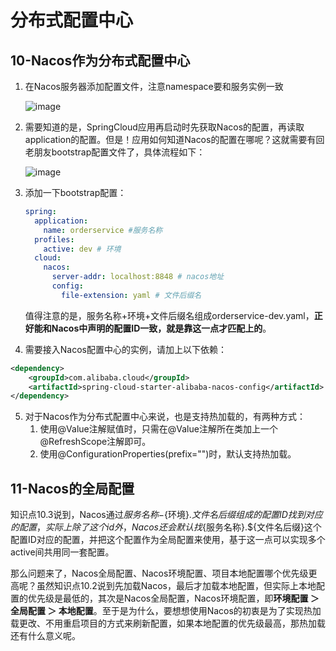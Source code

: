 # 分布式配置中心

## 10-Nacos作为分布式配置中心

1. 在Nacos服务器添加配置文件，注意namespace要和服务实例一致

   ![image](https://user-images.githubusercontent.com/48977889/166636379-e96efae0-8cef-4855-9ee7-135c0cea3d48.png)

2. 需要知道的是，SpringCloud应用再启动时先获取Nacos的配置，再读取application的配置。但是！应用如何知道Nacos的配置在哪呢？这就需要有回老朋友bootstrap配置文件了，具体流程如下：

   ![image](https://user-images.githubusercontent.com/48977889/166635340-2416e0f7-3595-40fd-8f8a-87ba708e6ced.png)

3. 添加一下bootstrap配置：

   ```yaml
   spring:
     application:
       name: orderservice #服务名称
     profiles:
       active: dev # 环境
     cloud:
       nacos:
         server-addr: localhost:8848 # nacos地址
         config:
           file-extension: yaml # 文件后缀名
   ```

   值得注意的是，服务名称+环境+文件后缀名组成orderservice-dev.yaml，**正好能和Nacos中声明的配置ID一致，就是靠这一点才匹配上的**。

4. 需要接入Nacos配置中心的实例，请加上以下依赖：

```xml
<dependency>
    <groupId>com.alibaba.cloud</groupId>
    <artifactId>spring-cloud-starter-alibaba-nacos-config</artifactId>
</dependency>
```

5. 对于Nacos作为分布式配置中心来说，也是支持热加载的，有两种方式：
   1. 使用@Value注解赋值时，只需在@Value注解所在类加上一个@RefreshScope注解即可。
   2. 使用@ConfigurationProperties(prefix="")时，默认支持热加载。

## 11-Nacos的全局配置

知识点10.3说到，Nacos通过${服务名称}-${环境}.${文件名后缀}组成的配置ID找到对应的配置，实际上除了这个id外，Nacos还会默认找${服务名称}.${文件名后缀}这个配置ID对应的配置，并把这个配置作为全局配置来使用，基于这一点可以实现多个active间共用同一套配置。

那么问题来了，Nacos全局配置、Nacos环境配置、项目本地配置哪个优先级更高呢？虽然知识点10.2说到先加载Nacos，最后才加载本地配置，但实际上本地配置的优先级是最低的，其次是Nacos全局配置，Nacos环境配置，即**环境配置 ＞ 全局配置 ＞ 本地配置**。至于是为什么，要想想使用Nacos的初衷是为了实现热加载更改、不用重启项目的方式来刷新配置，如果本地配置的优先级最高，那热加载还有什么意义呢。

